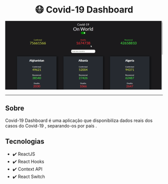 <h1 align="center">😷 Covid-19 Dashboard</h1>

<img src="./public/gifReadme.gif"/>

<hr/>

## Sobre

Covid-19 Dashboard é uma aplicação que disponibiliza dados reais dos casos do Covid-19 , separando-os por país .

## Tecnologias

- ✔️ ReactJS
- ✔️ React Hooks
- ✔️ Context API
- ✔️ React Switch
